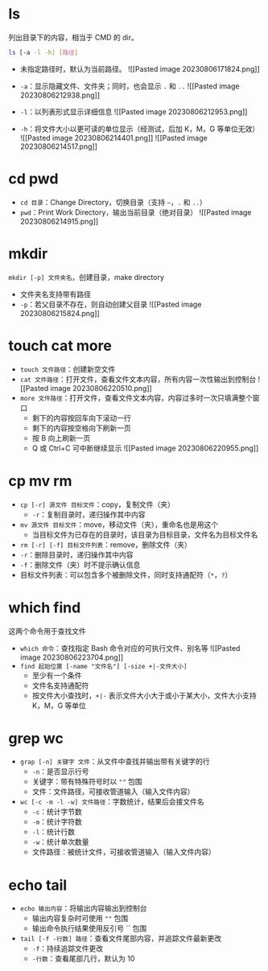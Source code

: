# ls

列出目录下的内容，相当于 CMD 的 dir。

```bash
ls [-a -l -h] [路径]
```

- 未指定路径时，默认为当前路径。
![[Pasted image 20230806171824.png]]

- `-a`：显示隐藏文件、文件夹；同时，也会显示 `.` 和 `..`
![[Pasted image 20230806212938.png]]

- `-l`：以列表形式显示详细信息
![[Pasted image 20230806212953.png]]

- `-h`：将文件大小以更可读的单位显示（经测试，后加 K，M，G 等单位无效）
![[Pasted image 20230806214401.png]]
![[Pasted image 20230806214517.png]]
# cd pwd

- `cd 目录`：Change Directory，切换目录（支持 `~`，`.` 和 `..`）
- `pwd`：Print Work Directory，输出当前目录（绝对目录）
![[Pasted image 20230806214915.png]]
# mkdir

`mkdir [-p] 文件夹名`，创建目录，make directory
- 文件夹名支持带有路径
- `-p`：若父目录不存在，则自动创建父目录
![[Pasted image 20230806215824.png]]
# touch cat more

- `touch 文件路径`：创建新空文件
- `cat 文件路径`：打开文件，查看文件文本内容，所有内容一次性输出到控制台
![[Pasted image 20230806220510.png]]
- `more 文件路径`：打开文件，查看文件文本内容，内容过多时一次只填满整个窗口
	- 剩下的内容按回车向下滚动一行
	- 剩下的内容按空格向下刷新一页
	- 按 B 向上刷新一页
	- Q 或 Ctrl+C 可中断继续显示
![[Pasted image 20230806220955.png]]
# cp mv rm

- `cp [-r] 源文件 目标文件`：copy，复制文件（夹）
	- `-r`：复制目录时，递归操作其中内容
- `mv 源文件 目标文件`：move，移动文件（夹），重命名也是用这个
	- 当目标文件为已存在的目录时，该目录为目标目录，文件名为目标文件名
- `rm [-r] [-f] 目标文件列表`：remove，删除文件（夹）
- `-r`：删除目录时，递归操作其中内容
- `-f`：删除文件（夹）时不提示确认信息
- 目标文件列表：可以包含多个被删除文件，同时支持通配符（`*`，`?`）
# which find

这两个命令用于查找文件
- `which 命令`：查找指定 Bash 命令对应的可执行文件、别名等
![[Pasted image 20230806223704.png]]
- `find 起始位置 [-name "文件名"] [-size +|-文件大小]`
	- 至少有一个条件
	- 文件名支持通配符
	- 按文件大小查找时，`+|-` 表示文件大小大于或小于某大小，文件大小支持 K，M，G 等单位
# grep wc

- `grap [-n] 关键字 文件`：从文件中查找并输出带有关键字的行
	- `-n`：是否显示行号
	- 关键字：带有特殊符号时以 `""` 包围
	- 文件：文件路径，可接收管道输入（输入文件内容）
- `wc [-c -m -l -w] 文件路径`：字数统计，结果后会接文件名
	- `-c`：统计字节数
	- `-m`：统计字符数
	- `-l`：统计行数
	- `-w`：统计单次数量
	- 文件路径：被统计文件，可接收管道输入（输入文件内容）
# echo tail

- `echo 输出内容`：将输出内容输出到控制台
	- 输出内容复杂时可使用 `""` 包围
	- 输出命令执行结果使用反引号 \`\` 包围
- `tail [-f -行数] 路径`：查看文件尾部内容，并追踪文件最新更改
	- `-f`：持续追踪文件更改
	- `-行数`：查看尾部几行，默认为 10